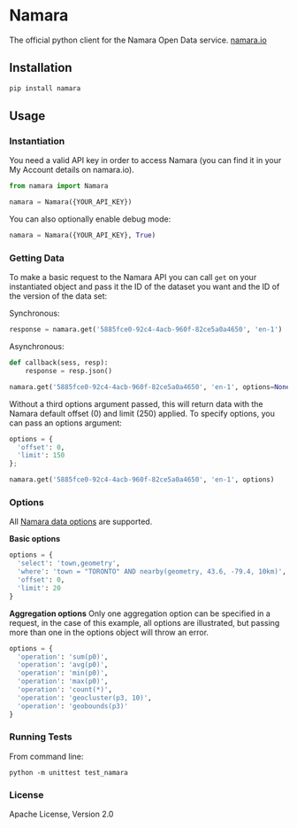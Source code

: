 Namara
======

The official python client for the Namara Open Data service. [namara.io](https://namara.io)

## Installation

```bash
pip install namara
```

## Usage

### Instantiation

You need a valid API key in order to access Namara (you can find it in your My Account details on namara.io).

```python
from namara import Namara

namara = Namara({YOUR_API_KEY})
```

You can also optionally enable debug mode:

```python
namara = Namara({YOUR_API_KEY}, True)
```

### Getting Data

To make a basic request to the Namara API you can call `get` on your instantiated object and pass it the ID of the dataset you want and the ID of the version of the data set:

Synchronous:

```python
response = namara.get('5885fce0-92c4-4acb-960f-82ce5a0a4650', 'en-1')
```

Asynchronous:

```python
def callback(sess, resp):
    response = resp.json()

namara.get('5885fce0-92c4-4acb-960f-82ce5a0a4650', 'en-1', options=None, callback)
```

Without a third options argument passed, this will return data with the Namara default offset (0) and limit (250) applied. To specify options, you can pass an options argument:

```python
options = {
  'offset': 0,
  'limit': 150
};

namara.get('5885fce0-92c4-4acb-960f-82ce5a0a4650', 'en-1', options)
```

### Options

All [Namara data options](https://namara.io/#/api) are supported.

**Basic options**

```python
options = {
  'select': 'town,geometry',
  'where': 'town = "TORONTO" AND nearby(geometry, 43.6, -79.4, 10km)',
  'offset': 0,
  'limit': 20
}
```

**Aggregation options**
Only one aggregation option can be specified in a request, in the case of this example, all options are illustrated, but passing more than one in the options object will throw an error.

```python
options = {
  'operation': 'sum(p0)',
  'operation': 'avg(p0)',
  'operation': 'min(p0)',
  'operation': 'max(p0)',
  'operation': 'count(*)',
  'operation': 'geocluster(p3, 10)',
  'operation': 'geobounds(p3)'
}
```

### Running Tests

From command line:

```
python -m unittest test_namara
```

### License

Apache License, Version 2.0
